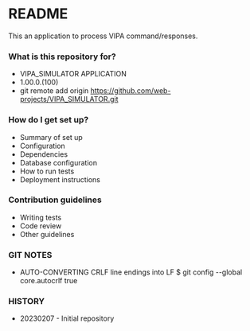 # README #

This an application to process VIPA command/responses.

### What is this repository for? ###

* VIPA_SIMULATOR APPLICATION
* 1.00.0.(100)
* git remote add origin https://github.com/web-projects/VIPA_SIMULATOR.git

### How do I get set up? ###

* Summary of set up
* Configuration
* Dependencies
* Database configuration
* How to run tests
* Deployment instructions

### Contribution guidelines ###

* Writing tests
* Code review
* Other guidelines

### GIT NOTES ###

*  AUTO-CONVERTING CRLF line endings into LF
   $ git config --global core.autocrlf true
   
### HISTORY ###

* 20230207 - Initial repository
